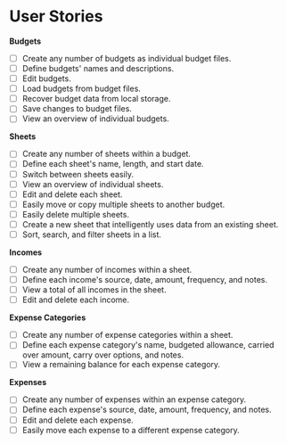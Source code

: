 # User Stories

**Budgets**

- [ ] Create any number of budgets as individual budget files.
- [ ] Define budgets' names and descriptions.
- [ ] Edit budgets.
- [ ] Load budgets from budget files.
- [ ] Recover budget data from local storage.
- [ ] Save changes to budget files.
- [ ] View an overview of individual budgets.

**Sheets**

- [ ] Create any number of sheets within a budget.
- [ ] Define each sheet's name, length, and start date.
- [ ] Switch between sheets easily.
- [ ] View an overview of individual sheets.
- [ ] Edit and delete each sheet.
- [ ] Easily move or copy multiple sheets to another budget.
- [ ] Easily delete multiple sheets.
- [ ] Create a new sheet that intelligently uses data from an existing sheet.
- [ ] Sort, search, and filter sheets in a list.

**Incomes**

- [ ] Create any number of incomes within a sheet.
- [ ] Define each income's source, date, amount, frequency, and notes.
- [ ] View a total of all incomes in the sheet.
- [ ] Edit and delete each income.

**Expense Categories**

- [ ] Create any number of expense categories within a sheet.
- [ ] Define each expense category's name, budgeted allowance, carried over amount, carry over options, and notes.
- [ ] View a remaining balance for each expense category.

**Expenses**

- [ ] Create any number of expenses within an expense category.
- [ ] Define each expense's source, date, amount, frequency, and notes.
- [ ] Edit and delete each expense.
- [ ] Easily move each expense to a different expense category.
